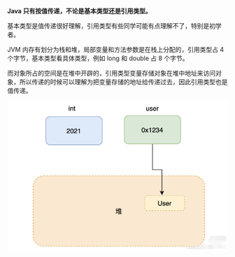 **Java 只有按值传递，不论是基本类型还是引用类型。**

基本类型是值传递很好理解，引用类型有些同学可能有点理解不了，特别是初学者。

JVM 内存有划分为栈和堆，局部变量和方法参数是在栈上分配的，引用类型占 4 个字节，基本类型看具体类型，例如 long 和 double 占 8 个字节。

而对象所占的空间是在堆中开辟的，引用类型变量存储对象在堆中地址来访问对象，所以传递的时候可以理解为把变量存储的地址给传递过去，因此引用类型也是值传递。

![](images/java_value_transform.png)